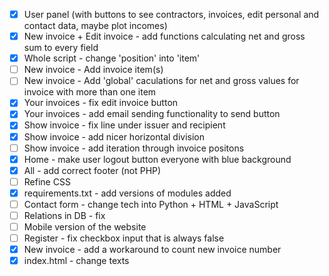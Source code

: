 - [x] User panel (with buttons to see contractors, invoices, edit personal and contact data, maybe plot incomes)
- [x] New invoice + Edit invoice - add functions calculating net and gross sum to every field
- [x] Whole script - change 'position' into 'item'
- [ ] New invoice - Add invoice item(s)
- [ ] New invoice - Add 'global' caculations for net and gross values for invoice with more than one item
- [x] Your invoices - fix edit invoice button
- [x] Your invoices - add email sending functionality to send button
- [x] Show invoice - fix line under issuer and recipient
- [x] Show invoice - add nicer horizontal division
- [ ] Show invoice - add iteration through invoice positons
- [x] Home - make user logout button everyone with blue background
- [x] All - add correct footer (not PHP)
- [ ] Refine CSS
- [x] requirements.txt - add versions of modules added
- [ ] Contact form - change tech into Python + HTML + JavaScript
- [ ] Relations in DB - fix
- [ ] Mobile version of the website
- [ ] Register - fix checkbox input that is always false
- [x] New invoice - add a workaround to count new invoice number
- [x] index.html - change texts

